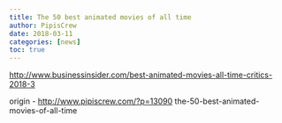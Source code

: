 ```yaml
---
title: The 50 best animated movies of all time
author: PipisCrew
date: 2018-03-11
categories: [news]
toc: true
---
```


http://www.businessinsider.com/best-animated-movies-all-time-critics-2018-3

origin - http://www.pipiscrew.com/?p=13090 the-50-best-animated-movies-of-all-time